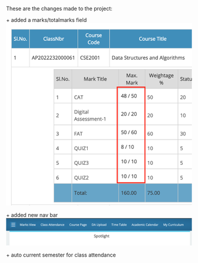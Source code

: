 These are the changes made to the project: 

\+ added a marks/totalmarks field
![image](images/totalmarks.png)

\+ added new nav bar
![image](images/navbar.png)

\+ auto current semester for class attendance